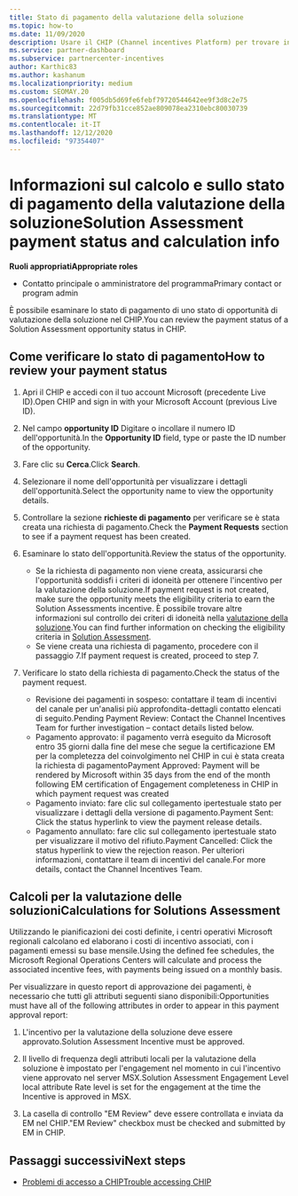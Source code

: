 ```yaml
---
title: Stato di pagamento della valutazione della soluzione
ms.topic: how-to
ms.date: 11/09/2020
description: Usare il CHIP (Channel incentives Platform) per trovare informazioni sulle opportunità di valutazione delle soluzioni, sui relativi calcoli e sullo stato dei pagamenti.
ms.service: partner-dashboard
ms.subservice: partnercenter-incentives
author: Karthic83
ms.author: kashanum
ms.localizationpriority: medium
ms.custom: SEOMAY.20
ms.openlocfilehash: f005db5d69fe6febf79720544642ee9f3d8c2e75
ms.sourcegitcommit: 22d79fb31cce852ae809078ea2310ebc80030739
ms.translationtype: MT
ms.contentlocale: it-IT
ms.lasthandoff: 12/12/2020
ms.locfileid: "97354407"
---
```

# <a name="solution-assessment-payment-status-and-calculation-info"></a><span data-ttu-id="b2a75-103">Informazioni sul calcolo e sullo stato di pagamento della valutazione della soluzione</span><span class="sxs-lookup"><span data-stu-id="b2a75-103">Solution Assessment payment status and calculation info</span></span>

<span data-ttu-id="b2a75-104">**Ruoli appropriati**</span><span class="sxs-lookup"><span data-stu-id="b2a75-104">**Appropriate roles**</span></span>

- <span data-ttu-id="b2a75-105">Contatto principale o amministratore del programma</span><span class="sxs-lookup"><span data-stu-id="b2a75-105">Primary contact or program admin</span></span>

<span data-ttu-id="b2a75-106">È possibile esaminare lo stato di pagamento di uno stato di opportunità di valutazione della soluzione nel CHIP.</span><span class="sxs-lookup"><span data-stu-id="b2a75-106">You can review the payment status of a Solution Assessment opportunity status in CHIP.</span></span>

## <a name="how-to-review-your-payment-status"></a><span data-ttu-id="b2a75-107">Come verificare lo stato di pagamento</span><span class="sxs-lookup"><span data-stu-id="b2a75-107">How to review your payment status</span></span>

1. <span data-ttu-id="b2a75-108">Apri il CHIP e accedi con il tuo account Microsoft (precedente Live ID).</span><span class="sxs-lookup"><span data-stu-id="b2a75-108">Open CHIP and sign in with your Microsoft Account (previous Live ID).</span></span>
2. <span data-ttu-id="b2a75-109">Nel campo **opportunity ID** Digitare o incollare il numero ID dell'opportunità.</span><span class="sxs-lookup"><span data-stu-id="b2a75-109">In the **Opportunity ID** field, type or paste the ID number of the opportunity.</span></span>
3. <span data-ttu-id="b2a75-110">Fare clic su **Cerca**.</span><span class="sxs-lookup"><span data-stu-id="b2a75-110">Click **Search**.</span></span>
4. <span data-ttu-id="b2a75-111">Selezionare il nome dell'opportunità per visualizzare i dettagli dell'opportunità.</span><span class="sxs-lookup"><span data-stu-id="b2a75-111">Select the opportunity name to view the opportunity details.</span></span>
5. <span data-ttu-id="b2a75-112">Controllare la sezione **richieste di pagamento** per verificare se è stata creata una richiesta di pagamento.</span><span class="sxs-lookup"><span data-stu-id="b2a75-112">Check the **Payment Requests** section to see if a payment request has been created.</span></span>
6. <span data-ttu-id="b2a75-113">Esaminare lo stato dell'opportunità.</span><span class="sxs-lookup"><span data-stu-id="b2a75-113">Review the status of the opportunity.</span></span>

    - <span data-ttu-id="b2a75-114">Se la richiesta di pagamento non viene creata, assicurarsi che l'opportunità soddisfi i criteri di idoneità per ottenere l'incentivo per la valutazione della soluzione.</span><span class="sxs-lookup"><span data-stu-id="b2a75-114">If payment request is not created, make sure the opportunity meets the eligibility criteria to earn the Solution Assessments incentive.</span></span> <span data-ttu-id="b2a75-115">È possibile trovare altre informazioni sul controllo dei criteri di idoneità nella [valutazione della soluzione](chip-solution-assessment.md).</span><span class="sxs-lookup"><span data-stu-id="b2a75-115">You can find further information on checking the eligibility criteria in [Solution Assessment](chip-solution-assessment.md).</span></span>
    - <span data-ttu-id="b2a75-116">Se viene creata una richiesta di pagamento, procedere con il passaggio 7.</span><span class="sxs-lookup"><span data-stu-id="b2a75-116">If payment request is created, proceed to step 7.</span></span>
7. <span data-ttu-id="b2a75-117">Verificare lo stato della richiesta di pagamento.</span><span class="sxs-lookup"><span data-stu-id="b2a75-117">Check the status of the payment request.</span></span>

    - <span data-ttu-id="b2a75-118">Revisione dei pagamenti in sospeso: contattare il team di incentivi del canale per un'analisi più approfondita-dettagli contatto elencati di seguito.</span><span class="sxs-lookup"><span data-stu-id="b2a75-118">Pending Payment Review: Contact the Channel Incentives Team for further investigation – contact details listed below.</span></span>
    - <span data-ttu-id="b2a75-119">Pagamento approvato: il pagamento verrà eseguito da Microsoft entro 35 giorni dalla fine del mese che segue la certificazione EM per la completezza del coinvolgimento nel CHIP in cui è stata creata la richiesta di pagamento</span><span class="sxs-lookup"><span data-stu-id="b2a75-119">Payment Approved: Payment will be rendered by Microsoft within 35 days from the end of the month following EM certification of Engagement completeness in CHIP in which payment request was created</span></span>
    -  <span data-ttu-id="b2a75-120">Pagamento inviato: fare clic sul collegamento ipertestuale stato per visualizzare i dettagli della versione di pagamento.</span><span class="sxs-lookup"><span data-stu-id="b2a75-120">Payment Sent: Click the status hyperlink to view the payment release details.</span></span>
    - <span data-ttu-id="b2a75-121">Pagamento annullato: fare clic sul collegamento ipertestuale stato per visualizzare il motivo del rifiuto.</span><span class="sxs-lookup"><span data-stu-id="b2a75-121">Payment Cancelled: Click the status hyperlink to view the rejection reason.</span></span> <span data-ttu-id="b2a75-122">Per ulteriori informazioni, contattare il team di incentivi del canale.</span><span class="sxs-lookup"><span data-stu-id="b2a75-122">For more details, contact the Channel Incentives Team.</span></span>

## <a name="calculations-for-solutions-assessment"></a><span data-ttu-id="b2a75-123">Calcoli per la valutazione delle soluzioni</span><span class="sxs-lookup"><span data-stu-id="b2a75-123">Calculations for Solutions Assessment</span></span>

<span data-ttu-id="b2a75-124">Utilizzando le pianificazioni dei costi definite, i centri operativi Microsoft regionali calcolano ed elaborano i costi di incentivo associati, con i pagamenti emessi su base mensile.</span><span class="sxs-lookup"><span data-stu-id="b2a75-124">Using the defined fee schedules, the Microsoft Regional Operations Centers will calculate and process the associated incentive fees, with payments being issued on a monthly basis.</span></span>

<span data-ttu-id="b2a75-125">Per visualizzare in questo report di approvazione dei pagamenti, è necessario che tutti gli attributi seguenti siano disponibili:</span><span class="sxs-lookup"><span data-stu-id="b2a75-125">Opportunities must have all of the following attributes in order to appear in this payment approval report:</span></span>

1. <span data-ttu-id="b2a75-126">L'incentivo per la valutazione della soluzione deve essere approvato.</span><span class="sxs-lookup"><span data-stu-id="b2a75-126">Solution Assessment Incentive must be approved.</span></span>

1. <span data-ttu-id="b2a75-127">Il livello di frequenza degli attributi locali per la valutazione della soluzione è impostato per l'engagement nel momento in cui l'incentivo viene approvato nel server MSX.</span><span class="sxs-lookup"><span data-stu-id="b2a75-127">Solution Assessment Engagement Level local attribute Rate level is set for the engagement at the time the Incentive is approved in MSX.</span></span>
 
1. <span data-ttu-id="b2a75-128">La casella di controllo "EM Review" deve essere controllata e inviata da EM nel CHIP.</span><span class="sxs-lookup"><span data-stu-id="b2a75-128">"EM Review" checkbox must be checked and submitted by EM in CHIP.</span></span>

## <a name="next-steps"></a><span data-ttu-id="b2a75-129">Passaggi successivi</span><span class="sxs-lookup"><span data-stu-id="b2a75-129">Next steps</span></span>

- [<span data-ttu-id="b2a75-130">Problemi di accesso a CHIP</span><span class="sxs-lookup"><span data-stu-id="b2a75-130">Trouble accessing CHIP</span></span>](chip-access-trouble.md) 
